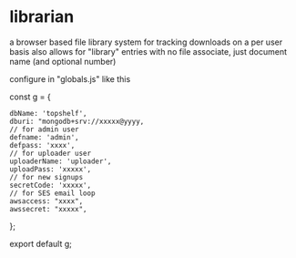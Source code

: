 # librarian
a browser based file library system for tracking downloads on a per user basis
also allows for "library" entries with no file associate, just document name (and optional number)



configure in "globals.js" like this

const g = {

    dbName: 'topshelf',
    dburi: "mongodb+srv://xxxxx@yyyy,
    // for admin user
    defname: 'admin',
    defpass: 'xxxx',
    // for uploader user
    uploaderName: 'uploader',
    uploadPass: 'xxxxx',
    // for new signups
    secretCode: 'xxxxx',
    // for SES email loop
    awsaccess: "xxxx",
    awssecret: "xxxxx",
};

export default g;
